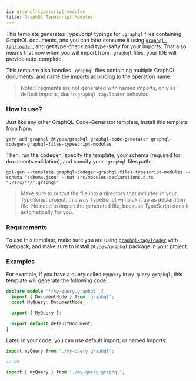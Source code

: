 ```yaml
---
id: graphql-typescript-modules
title: GraphQL Typescript Modules
---
```


This template generates TypeScript typings for `.graphql` files containing GraphQL documents, and you can later consume it using [`graphql-tag/loader`](https://github.com/apollographql/graphql-tag#webpack-preprocessing-with-graphql-tagloader), and get type-check and type-safty for your imports. That also means that now when you will import from `.graphql` files, your IDE will provide auto-complete.

This template also handles `.graphql` files containing multiple GraphQL documents, and name the imports according to the operation name.

> Note: Fragments are not generated with named imports, only as defualt imports, due to `graphql-tag/loader` behavior.

### How to use?

Just like any other GraphQL-Code-Generator template, install this template from Npm:

```
yarn add graphql @types/graphql graphql-code-generator graphql-codegen-graphql-files-typescript-modules
```

Then, run the codegen, specify the template, your schema (required for documents validation), and specify your `.graphql` files path:

```
gql-gen --template graphql-codegen-graphql-files-typescript-modules --schema "schema.json" --out src/modules-declarations.d.ts "./src/**/*.graphql"
```

> Make sure to output the file into a directory that included in your TypeScript project, this way TypeScript will pick it up as declaration file. No need to import the generated file, because TypeScript does it automatically for you.

### Requirements

To use this template, make sure you are using [`graphql-tag/loader`](https://github.com/apollographql/graphql-tag#webpack-preprocessing-with-graphql-tagloader) with Webpack, and make sure to install `@types/graphql` package in your project.

### Examples

For example, if you have a query called `MyQuery` in `my-query.graphql`, this template will generate the following code:

```typescript
declare module '*/my-query.graphql' {
  import { DocumentNode } from 'graphql';
  const MyQuery: DocumentNode;

  export { MyQuery };

  export default defaultDocument;
}
```

Later, in your code, you can use default import, or named imports:

```ts
import myQuery from './my-query.graphql';

// OR

import { myQuery } from './my-query.graphql';
```

